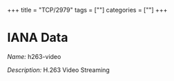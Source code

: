+++
title = "TCP/2979"
tags = [""]
categories = [""]
+++

# IANA Data

_Name:_ h263-video

_Description:_ H.263 Video Streaming

